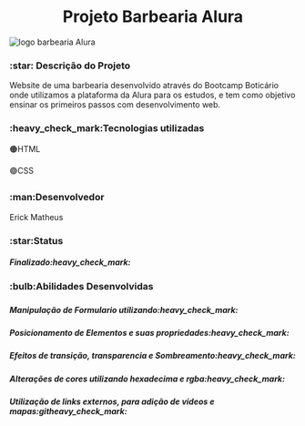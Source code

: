 

<h1 align="center"> Projeto Barbearia Alura </h1>



 ![logo barbearia Alura](https://user-images.githubusercontent.com/81599139/216068968-80126527-1114-4f9a-90e4-9c78da355aad.png)




<h3>:star: Descrição do Projeto</h3>
 
Website de uma barbearia desenvolvido através do Bootcamp Boticário onde utilizamos a plataforma da Alura para os estudos, e tem como objetivo ensinar os primeiros passos com desenvolvimento web.

<h3>:heavy_check_mark:Tecnologias utilizadas</h3>

:orange_circle:HTML&nbsp;

:purple_circle:CSS


<h3>:man:Desenvolvedor</h3>
<p>Erick Matheus</p>

<h3>:star:Status</h3>
<h5>Finalizado:heavy_check_mark:</h5>

<h3>:bulb:Abilidades Desenvolvidas<h3>
<h5>Manipulação de Formulario utilizando:heavy_check_mark:</h5>
<h5>Posicionamento de Elementos e suas propriedades:heavy_check_mark:</h5>
<h5>Efeitos de transição, transparencia e Sombreamento:heavy_check_mark:</h5>
<h5>Alterações de cores utilizando hexadecima e rgba:heavy_check_mark:</h5>
<h5>Utilização de links externos, para adição de videos e mapas:githeavy_check_mark:</h5>

